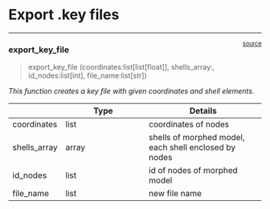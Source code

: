 # Export .key files


<!-- WARNING: THIS FILE WAS AUTOGENERATED! DO NOT EDIT! -->

------------------------------------------------------------------------

<a
href="https://github.com/Maryam-Sargol/PCA-morphed_model/blob/main/PCA_morphed_model/export_key.py#L12"
target="_blank" style="float:right; font-size:smaller">source</a>

### export_key_file

>  export_key_file (coordinates:list[list[float]], shells_array:<built-
>                       infunctionarray>, id_nodes:list[int],
>                       file_name:list[str])

*This function creates a key file with given coordinates and shell
elements.*

<table>
<colgroup>
<col style="width: 9%" />
<col style="width: 38%" />
<col style="width: 52%" />
</colgroup>
<thead>
<tr>
<th></th>
<th><strong>Type</strong></th>
<th><strong>Details</strong></th>
</tr>
</thead>
<tbody>
<tr>
<td>coordinates</td>
<td>list</td>
<td>coordinates of nodes</td>
</tr>
<tr>
<td>shells_array</td>
<td>array</td>
<td>shells of morphed model, each shell enclosed by nodes</td>
</tr>
<tr>
<td>id_nodes</td>
<td>list</td>
<td>id of nodes of morphed model</td>
</tr>
<tr>
<td>file_name</td>
<td>list</td>
<td>new file name</td>
</tr>
</tbody>
</table>
